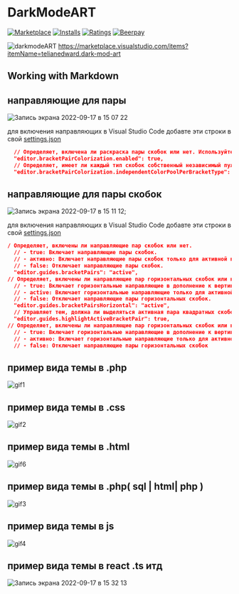 # DarkModeART
[![Marketplace](https://vsmarketplacebadge.apphb.com/version/akamud.vscode-theme-onelight.svg)](https://marketplace.visualstudio.com/items/akamud.vscode-theme-onelight) [![Installs](https://vsmarketplacebadge.apphb.com/installs/akamud.vscode-theme-onelight.svg)](https://marketplace.visualstudio.com/items/akamud.vscode-theme-onelight) [![Ratings](https://vsmarketplacebadge.apphb.com/rating-short/akamud.vscode-theme-onelight.svg)](https://marketplace.visualstudio.com/items/akamud.vscode-theme-onelight)
[![Beerpay](https://img.shields.io/beerpay/akamud/vscode-theme-onelight.svg)](https://beerpay.io/akamud/vscode-theme-onelight)  

![darkmodeART](https://user-images.githubusercontent.com/63866043/190853754-ea3fdd2f-e4f8-4b6f-a739-688c7aea2dcd.png)
https://marketplace.visualstudio.com/items?itemName=telianedward.dark-mod-art
## Working with Markdown
## направляющие для пары

![Запись экрана 2022-09-17 в 15 07 22](https://user-images.githubusercontent.com/63866043/190856188-5be6c7f0-b4ac-43c5-a00c-75a275637959.gif)

для включения направляющих в Visual Studio Code добавте эти строки в свой [settings.json](https://code.visualstudio.com/docs/getstarted/settings)
```json
  // Определяет, включена ли раскраска пары скобок или нет. Используйте `workbench.colorCustomizations`, чтобы переопределить цвета подсветки скобок.
  "editor.bracketPairColorization.enabled": true,
  // Определяет, имеет ли каждый тип скобок собственный независимый пул цветов..
  "editor.bracketPairColorization.independentColorPoolPerBracketType": false,
```



## направляющие для пары скобок



![Запись экрана 2022-09-17 в 15 11 12](https://user-images.githubusercontent.com/63866043/190856236-961ea600-a6bc-4d17-9829-bcbe346b51e1.gif);


для включения направляющих в Visual Studio Code добавте эти строки в свой [settings.json](https://code.visualstudio.com/docs/getstarted/settings)

```json
/ Определяет, включены ли направляющие пар скобок или нет.
  // - true: Включает направляющие пары скобок.
  // - активно: Включает направляющие пары скобок только для активной пары скобок.
  // - false: Отключает направляющие пары скобок.
  "editor.guides.bracketPairs": "active",
// Определяет, включены ли направляющие пар горизонтальных скобок или нет.
  // - true: Включает горизонтальные направляющие в дополнение к вертикальным направляющим пар кронштейнов.
  // - active: Включает горизонтальные направляющие только для активной пары кронштейнов.
  // - false: Отключает направляющие пары горизонтальных скобок.
  "editor.guides.bracketPairsHorizontal": "active",
  // Управляет тем, должна ли выделяться активная пара квадратных скобок в редакторе.
  "editor.guides.highlightActiveBracketPair": true,
// Определяет, включены ли направляющие пар горизонтальных скобок или нет.
  // - true: Включает горизонтальные направляющие в дополнение к вертикальным направляющим пар кронштейнов.
  // - активно: Включает горизонтальные направляющие только для активной пары кронштейнов.
  // - false: Отключает направляющие пары горизонтальных скобок
```
## пример вида темы в .php 
![gif1](https://user-images.githubusercontent.com/63866043/190834191-4e243bc8-737b-488f-be6a-cafae61d6f57.gif)
## пример вида темы в .css 
![gif2](https://user-images.githubusercontent.com/63866043/190834262-2aeeb5a5-fa08-40db-ab6f-7d82b426ff24.gif)
## пример вида темы в .html
![gif6](https://user-images.githubusercontent.com/63866043/190834606-41597c33-2490-4c4c-aaf9-922de807d2d0.gif)
## пример вида темы в .php( sql | html| php )
![gif3](https://user-images.githubusercontent.com/63866043/190834374-4d7227da-bcfc-43be-93ab-cea99ff194c9.gif)
## пример вида темы в js
![gif4](https://user-images.githubusercontent.com/63866043/190834393-30d86014-f32b-49a3-bffe-bb3520a1c69b.gif)
## пример вида темы в react .ts итд 
![Запись экрана 2022-09-17 в 15 32 13](https://user-images.githubusercontent.com/63866043/190857061-043a9470-6fc5-4f04-8437-f15e548a5ce9.gif)
